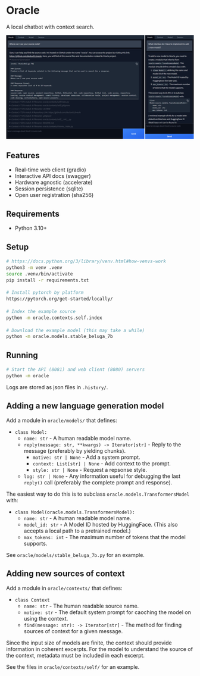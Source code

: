 # Oracle

A local chatbot with context search.

![Screenshots](oracle/gradio/screenshots.png)

## Features

- Real-time web client (gradio)
- Interactive API docs (swagger)
- Hardware agnostic (accelerate)
- Session persistence (sqlite)
- Open user registration (sha256)

## Requirements

- Python 3.10+

## Setup

```sh
# https://docs.python.org/3/library/venv.html#how-venvs-work
python3 -m venv .venv
source .venv/bin/activate
pip install -r requirements.txt

# Install pytorch by platform
https://pytorch.org/get-started/locally/

# Index the example source
python -m oracle.contexts.self.index

# Download the example model (this may take a while)
python -m oracle.models.stable_beluga_7b
```

## Running

```sh
# Start the API (8081) and web client (8080) servers
python -m oracle
```

Logs are stored as json files in `.history/`.

## Adding a new language generation model

Add a module in  `oracle/models/` that defines:

- `class Model:`
    - `name: str` - A human readable model name.
    - `reply(message: str, **kwargs) -> Iterator[str]` - Reply to the message
        (preferably by yielding chunks).
        - `motive: str | None` - Add a system prompt.
        - `context: List[str] | None` - Add context to the prompt.
        - `style: str | None` - Request a repsonse style.
    - `log: str | None` - Any information useful for debugging the last `reply()` call
        (preferably the complete prompt and response).

The easiest way to do this is to subclass `oracle.models.TransformersModel` with:

- `class Model(oracle.models.TransformersModel):`
    - `name: str` - A human readable model name.
    - `model_id: str` - A Model ID hosted by HuggingFace.
        (This also accepts a local path to a pretrained model.)
    - `max_tokens: int` - The maximum number of tokens that the model supports.


See `oracle/models/stable_beluga_7b.py` for an example.

## Adding new sources of context

Add a module in `oracle/contexts/` that defines:

- `class Context`
    - `name: str` - The human readable source name.
    - `motive: str` - The default system prompt for caoching the model on
        using the context.
    - `find(message: str): -> Iterator[str]` - The method for finding sources of context
        for a given message.

Since the input size of models are finite, the context should provide
information in coherent excerpts. For the model to understand the
source of the context, metadata must be included in each excerpt.

See the files in `oracle/contexts/self/` for an example.
